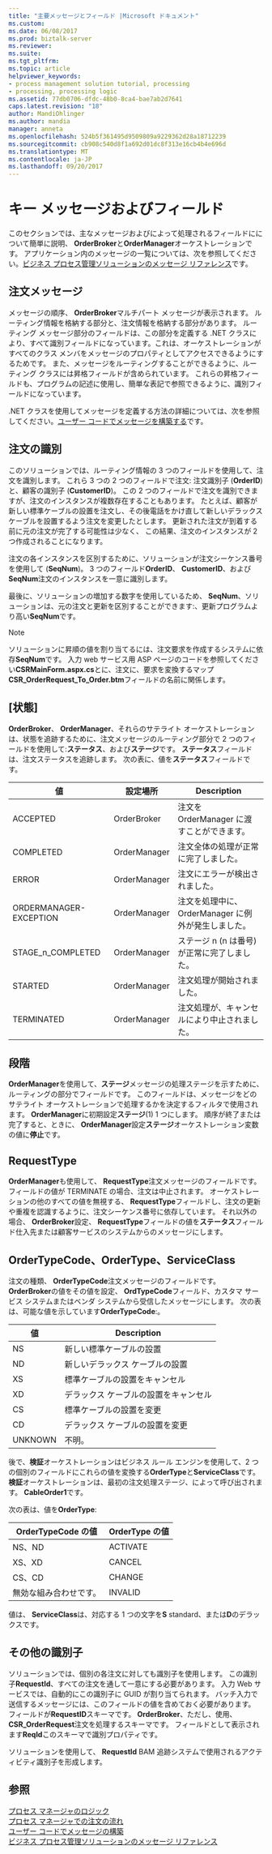 ```yaml
---
title: "主要メッセージとフィールド |Microsoft ドキュメント"
ms.custom: 
ms.date: 06/08/2017
ms.prod: biztalk-server
ms.reviewer: 
ms.suite: 
ms.tgt_pltfrm: 
ms.topic: article
helpviewer_keywords:
- process management solution tutorial, processing
- processing, processing logic
ms.assetid: 77db0706-dfdc-48b0-8ca4-bae7ab2d7641
caps.latest.revision: "18"
author: MandiOhlinger
ms.author: mandia
manager: anneta
ms.openlocfilehash: 524b5f361495d9509809a9229362d28a18712239
ms.sourcegitcommit: cb908c540d8f1a692d01dc8f313e16cb4b4e696d
ms.translationtype: MT
ms.contentlocale: ja-JP
ms.lasthandoff: 09/20/2017
---
```

# <a name="key-messages-and-fields"></a>キー メッセージおよびフィールド
このセクションでは、主なメッセージおよびによって処理されるフィールドにについて簡単に説明、 **OrderBroker**と**OrderManager**オーケストレーションです。 アプリケーション内のメッセージの一覧については、次を参照してください。[ビジネス プロセス管理ソリューションのメッセージ リファレンス](../core/message-reference-for-the-business-process-management-solution.md)です。  
  
## <a name="order-messages"></a>注文メッセージ  
 メッセージの順序、 **OrderBroker**マルチパート メッセージが表示されます。 ルーティング情報を格納する部分と、注文情報を格納する部分があります。 ルーティング メッセージ部分のフィールドは、この部分を定義する .NET クラスにより、すべて識別フィールドになっています。これは、オーケストレーションがすべてのクラス メンバをメッセージのプロパティとしてアクセスできるようにするためです。 また、メッセージをルーティングすることができるように、ルーティング クラスには昇格フィールドが含められています。 これらの昇格フィールドも、プログラムの記述に使用し、簡単な表記で参照できるように、識別フィールドになっています。  
  
 .NET クラスを使用してメッセージを定義する方法の詳細については、次を参照してください。[ユーザー コードでメッセージを構築する](../core/constructing-messages-in-user-code.md)です。  
  
## <a name="identifying-orders"></a>注文の識別  
 このソリューションでは、ルーティング情報の 3 つのフィールドを使用して、注文を識別します。 これら 3 つの 2 つのフィールドで注文: 注文識別子 (**OrderID**) と、顧客の識別子 (**CustomerID**)。 この 2 つのフィールドで注文を識別できますが、注文のインスタンスが複数存在することもあります。 たとえば、顧客が新しい標準ケーブルの設置を注文し、その後電話をかけ直して新しいデラックス ケーブルを設置するよう注文を変更したとします。 更新された注文が到着する前に元の注文が完了する可能性は少なく、 この結果、注文のインスタンスが 2 つ作成されることになります。  
  
 注文の各インスタンスを区別するために、ソリューションが注文シーケンス番号を使用して (**SeqNum**)。 3 つのフィールド**OrderID**、 **CustomerID**、および**SeqNum**注文のインスタンスを一意に識別します。  
  
 最後に、ソリューションの増加する数字を使用しているため、 **SeqNum**、ソリューションは、元の注文と更新を区別することができます:、更新プログラムより高い**SeqNum**です。  
  
> [!NOTE]
>  ソリューションに昇順の値を割り当てるには、注文要求を作成するシステムに依存**SeqNum**です。 入力 web サービス用 ASP ページのコードを参照してください**CSRMainForm.aspx.cs**とに、注文に、要求を変換するマップ**CSR_OrderRequest_To_Order.btm**フィールドの名前に関係します。  
  
## <a name="status"></a>[状態]  
 **OrderBroker**、 **OrderManager**、それらのサテライト オーケストレーションは、状態を追跡するために、注文メッセージのルーティング部分で 2 つのフィールドを使用して:**ステータス**、および**ステージ**です。 **ステータス**フィールドは、注文ステータスを追跡します。 次の表に、値を**ステータス**フィールドです。  
  
|値|設定場所|Description|  
|-----------|---------------|-----------------|  
|ACCEPTED|OrderBroker|注文を OrderManager に渡すことができます。|  
|COMPLETED|OrderManager|注文全体の処理が正常に完了しました。|  
|ERROR|OrderManager|注文にエラーが検出されました。|  
|ORDERMANAGER-EXCEPTION|OrderManager|注文を処理中に、OrderManager に例外が発生しました。|  
|STAGE_n_COMPLETED|OrderManager|ステージ n (n は番号) が正常に完了しました。|  
|STARTED|OrderManager|注文処理が開始されました。|  
|TERMINATED|OrderManager|注文処理が、キャンセルにより中止されました。|  
  
## <a name="stage"></a>段階  
 **OrderManager**を使用して、**ステージ**メッセージの処理ステージを示すために、ルーティングの部分でフィールドです。 このフィールドは、メッセージをどのサテライト オーケストレーションで処理するかを決定するフィルタで使用されます。 **OrderManager**に初期設定**ステージ**(1) 1 つにします。 順序が終了または完了すると、ときに、 **OrderManager**設定**ステージ**オーケストレーション変数の値に**停止**です。  
  
## <a name="requesttype"></a>RequestType  
 **OrderManager**も使用して、 **RequestType**注文メッセージのフィールドです。 フィールドの値が TERMINATE の場合、注文は中止されます。 オーケストレーションの他のすべての値を無視する、 **RequestType**フィールドし、注文の更新や重複を認識するように、注文シーケンス番号に依存しています。 それ以外の場合、 **OrderBroker**設定、 **RequestType**フィールドの値を**ステータス**フィールド仕入先または顧客サービスのシステムからのメッセージにします。  
  
## <a name="ordertypecode-ordertype-and-serviceclass"></a>OrderTypeCode、OrderType、ServiceClass  
 注文の種類、 **OrderTypeCode**注文メッセージのフィールドです。 **OrderBroker**の値をその値を設定、 **OrdTypeCode**フィールド、カスタマ サービス システムまたはベンダ システムから受信したメッセージにします。 次の表は、可能な値を示しています**OrderTypeCode**:。  
  
|値|Description|  
|-----------|-----------------|  
|NS|新しい標準ケーブルの設置|  
|ND|新しいデラックス ケーブルの設置|  
|XS|標準ケーブルの設置をキャンセル|  
|XD|デラックス ケーブルの設置をキャンセル|  
|CS|標準ケーブルの設置を変更|  
|CD|デラックス ケーブルの設置を変更|  
|UNKNOWN|不明。|  
  
 後で、**検証**オーケストレーションはビジネス ルール エンジンを使用して、2 つの個別のフィールドにこれらの値を変換する**OrderType**と**ServiceClass**です。 **検証**オーケストレーションは、最初の注文処理ステージ、によって呼び出されます。 **CableOrder1**です。  
  
 次の表は、値を**OrderType**:  
  
|OrderTypeCode の値|OrderType の値|  
|--------------------------|---------------------|  
|NS、ND|ACTIVATE|  
|XS、XD|CANCEL|  
|CS、CD|CHANGE|  
|無効な組み合わせです。|INVALID|  
  
 値は、 **ServiceClass**は、対応する 1 つの文字を**S** standard、または**D**のデラックスです。  
  
## <a name="additional-identifiers"></a>その他の識別子  
 ソリューションでは、個別の各注文に対しても識別子を使用します。 この識別子**RequestId**、すべての注文を通して一意にする必要があります。 入力 Web サービスでは、自動的にこの識別子に GUID が割り当てられます。 バッチ入力で送信するメッセージには、このフィールドの値を含めておく必要があります。 フィールドが**RequestID**スキーマです。 **OrderBroker**、ただし、使用、 **CSR_OrderRequest**注文を処理するスキーマです。 フィールドとして表示されます**ReqId**このスキーマで識別プロパティです。  
  
 ソリューションを使用して、 **RequestId** BAM 追跡システムで使用されるアクティビティ識別子を形成します。  
  
## <a name="see-also"></a>参照  
 [プロセス マネージャのロジック](../core/process-manager-logic.md)   
 [プロセス マネージャでの注文の流れ](../core/order-flow-through-the-process-manager.md)   
 [ユーザー コードでメッセージの構築](../core/constructing-messages-in-user-code.md)   
 [ビジネス プロセス管理ソリューションのメッセージ リファレンス](../core/message-reference-for-the-business-process-management-solution.md)